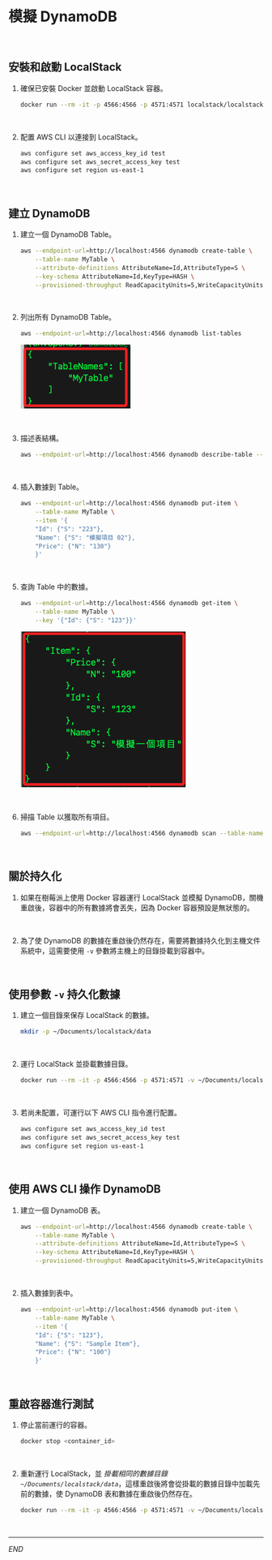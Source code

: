 # 模擬 DynamoDB

<br>

## 安裝和啟動 LocalStack

1. 確保已安裝 Docker 並啟動 LocalStack 容器。

    ```bash
    docker run --rm -it -p 4566:4566 -p 4571:4571 localstack/localstack
    ```

<br>

2. 配置 AWS CLI 以連接到 LocalStack。

    ```bash
    aws configure set aws_access_key_id test
    aws configure set aws_secret_access_key test
    aws configure set region us-east-1
    ```

<br>

## 建立 DynamoDB

1. 建立一個 DynamoDB Table。

    ```bash
    aws --endpoint-url=http://localhost:4566 dynamodb create-table \
        --table-name MyTable \
        --attribute-definitions AttributeName=Id,AttributeType=S \
        --key-schema AttributeName=Id,KeyType=HASH \
        --provisioned-throughput ReadCapacityUnits=5,WriteCapacityUnits=5
    ```

<br>

2. 列出所有 DynamoDB Table。

    ```bash
    aws --endpoint-url=http://localhost:4566 dynamodb list-tables
    ```

    ![](images/img_04.png)

<br>

3. 描述表結構。

    ```bash
    aws --endpoint-url=http://localhost:4566 dynamodb describe-table --table-name MyTable
    ```

<br>

4. 插入數據到 Table。

    ```bash
    aws --endpoint-url=http://localhost:4566 dynamodb put-item \
        --table-name MyTable \
        --item '{
        "Id": {"S": "223"},
        "Name": {"S": "模擬項目 02"},
        "Price": {"N": "130"}
        }'
    ```

<br>

5. 查詢 Table 中的數據。

    ```bash
    aws --endpoint-url=http://localhost:4566 dynamodb get-item \
        --table-name MyTable \
        --key '{"Id": {"S": "123"}}'
    ```

    ![](images/img_05.png)

<br>

6. 掃描 Table 以獲取所有項目。

    ```bash
    aws --endpoint-url=http://localhost:4566 dynamodb scan --table-name MyTable
    ```

<br>

## 關於持久化

1. 如果在樹莓派上使用 Docker 容器運行 LocalStack 並模擬 DynamoDB，關機重啟後，容器中的所有數據將會丟失，因為 Docker 容器預設是無狀態的。

<br>

2. 為了使 DynamoDB 的數據在重啟後仍然存在，需要將數據持久化到主機文件系統中，這需要使用 `-v` 參數將主機上的目錄掛載到容器中。

<br>

## 使用參數 `-v` 持久化數據

1. 建立一個目錄來保存 LocalStack 的數據。

    ```bash
    mkdir -p ~/Documents/localstack/data
    ```

<br>

2. 運行 LocalStack 並掛載數據目錄。

    ```bash
    docker run --rm -it -p 4566:4566 -p 4571:4571 -v ~/Documents/localstack/data:/tmp/localstack localstack/localstack
    ```

<br>

3. 若尚未配置，可運行以下 AWS CLI 指令進行配置。

    ```bash
    aws configure set aws_access_key_id test
    aws configure set aws_secret_access_key test
    aws configure set region us-east-1
    ```

<br>

## 使用 AWS CLI 操作 DynamoDB

1. 建立一個 DynamoDB 表。

    ```bash
    aws --endpoint-url=http://localhost:4566 dynamodb create-table \
        --table-name MyTable \
        --attribute-definitions AttributeName=Id,AttributeType=S \
        --key-schema AttributeName=Id,KeyType=HASH \
        --provisioned-throughput ReadCapacityUnits=5,WriteCapacityUnits=5
    ```

<br>

2. 插入數據到表中。

    ```bash
    aws --endpoint-url=http://localhost:4566 dynamodb put-item \
        --table-name MyTable \
        --item '{
        "Id": {"S": "123"},
        "Name": {"S": "Sample Item"},
        "Price": {"N": "100"}
        }'
    ```

<br>

## 重啟容器進行測試

1. 停止當前運行的容器。

    ```bash
    docker stop <container_id>
    ```

<br>

2. 重新運行 LocalStack，並 _掛載相同的數據目錄 `~/Documents/localstack/data`_，這樣重啟後將會從掛載的數據目錄中加載先前的數據，使 DynamoDB 表和數據在重啟後仍然存在。

    ```bash
    docker run --rm -it -p 4566:4566 -p 4571:4571 -v ~/Documents/localstack/data:/tmp/localstack localstack/localstack
    ```

<br>

___

_END_